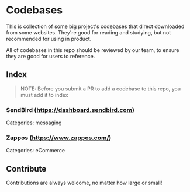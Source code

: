 # Codebases

This is collection of some big project's codebases that direct downloaded from some websites. They're good for reading and studying, but not recommended for using in product.

All of codebases in this repo should be reviewed by our team, to ensure they are good for users to reference.

## Index

> NOTE: Before you submit a PR to add a codebase to this repo, you must add it to index

### SendBird (https://dashboard.sendbird.com)

Categories: messaging

### Zappos (https://www.zappos.com/)

Categories: eCommerce


## Contribute

Contributions are always welcome, no matter how large or small!